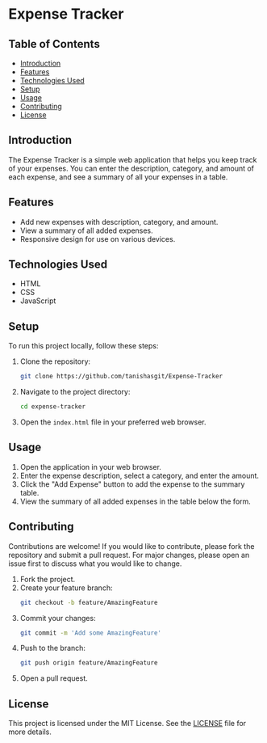 # Expense Tracker

## Table of Contents
- [Introduction](#introduction)
- [Features](#features)
- [Technologies Used](#technologies-used)
- [Setup](#setup)
- [Usage](#usage)
- [Contributing](#contributing)
- [License](#license)

## Introduction
The Expense Tracker is a simple web application that helps you keep track of your expenses. You can enter the description, category, and amount of each expense, and see a summary of all your expenses in a table.

## Features
- Add new expenses with description, category, and amount.
- View a summary of all added expenses.
- Responsive design for use on various devices.

## Technologies Used
- HTML
- CSS
- JavaScript

## Setup
To run this project locally, follow these steps:

1. Clone the repository:
    ```sh
    git clone https://github.com/tanishasgit/Expense-Tracker
    ```
2. Navigate to the project directory:
    ```sh
    cd expense-tracker
    ```
3. Open the `index.html` file in your preferred web browser.

## Usage
1. Open the application in your web browser.
2. Enter the expense description, select a category, and enter the amount.
3. Click the "Add Expense" button to add the expense to the summary table.
4. View the summary of all added expenses in the table below the form.

## Contributing
Contributions are welcome! If you would like to contribute, please fork the repository and submit a pull request. For major changes, please open an issue first to discuss what you would like to change.

1. Fork the project.
2. Create your feature branch:
    ```sh
    git checkout -b feature/AmazingFeature
    ```
3. Commit your changes:
    ```sh
    git commit -m 'Add some AmazingFeature'
    ```
4. Push to the branch:
    ```sh
    git push origin feature/AmazingFeature
    ```
5. Open a pull request.

## License
This project is licensed under the MIT License. See the [LICENSE](LICENSE) file for more details.

